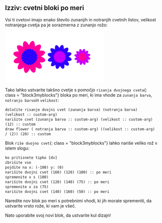 ## Izziv: cvetni bloki po meri

Vsi ti cvetovi imajo enako število zunanjih in notranjih cvetnih listov, velikost notranjega cvetja pa je sorazmerna z zunanjo rožo:

![posnetek zaslona](images/flower-double-flowers.png)

Tako lahko ustvarite takšno cvetje s pomočjo `risanja dvojnega cveta`{: class = "block3myblocks"} bloka po meri, ki ima vhode za `zunanja barva`, `notranjo barvo`in `velikost`:

```blocks3
določite risanje dvojni cvet (zunanja barva) (notranja barva) (velikost :: custom-arg)
narišite cvet (zunanja barva :: custom-arg) (velikost :: custom-arg) (12) :: custom
draw flower ( notranja barva :: custom-arg) ((velikost :: custom-arg) / (2)) (20) :: custom
```

Blok `riše dvojno cvet`{: class = "block3myblocks"} lahko nariše veliko rož v istem slogu:

```blocks3
ko pritisnete tipko [dv]
zbrišite vse
pojdite na x: (-100) y: (0)
narišite dvojni cvet (160) (120) (100) :: po meri
spremenite x s (100)
narišite dvojni cvet (120) (140) (75) :: po meri
spremenite x za (75)
narišite dvojni cvet (140) (160) (50) :: po meri
```

Naredite nov blok po meri s potrebnimi vhodi, ki jih morate spremeniti, da ustvarite vrsto rože, ki vam je všeč.

Nato uporabite svoj novi blok, da ustvarite kul dizajn!